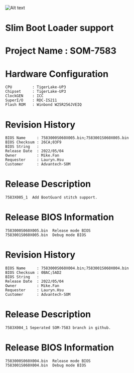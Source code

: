 ![Alt text](https://www.advantech.tw/css/css-img/advantech-logo-notagl.svg "Advantech sbl")

# Slim Boot Loader support 

#  Project Name : SOM-7583 

#  Hardware Configuration
    CPU         : TigerLake-UP3
    Chipset     : TigerLake-UP3
    ClockGEN    : ICC
    SuperI/O    : RDC-IS211
    Flash ROM   : Winbond W25R256JVEIQ

#  Revision History
    BIOS Name     : 7583000S060X005.bin;7583001S060X005.bin
    BIOS Checksum : 26CA;03F9
    BIOS String   : 
    Release Date  : 2022/05/04
    Owner         : Mike.Fan
    Requester     : Lauryn.Hsu
    Customer      : Advantech-SOM

#  Release Description
    7583X005_1  Add BootGuard stitch support.
 
#  Release BIOS Information
    7583000S060X005.bin  Release mode BIOS
    7583001S060X005.bin  Debug mode BIOS

#  Revision History
    BIOS Name     : 7583000S060X004.bin;7583001S060X004.bin
    BIOS Checksum : 0BAC;5AD2
    BIOS String   : 
    Release Date  : 2022/05/04
    Owner         : Mike.Fan
    Requester     : Lauryn.Hsu
    Customer      : Advantech-SOM

#  Release Description
    7583X004_1 Seperated SOM-7583 branch in github.
 
#  Release BIOS Information
    7583000S060X004.bin  Release mode BIOS
    7583001S060X004.bin  Debug mode BIOS
 